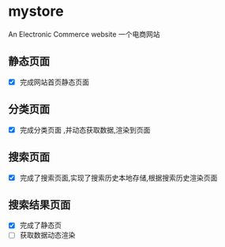# mystore
An Electronic Commerce website
一个电商网站
## 静态页面
- [x] 完成网站首页静态页面

## 分类页面
- [x] 完成分类页面 ,并动态获取数据,渲染到页面

## 搜索页面
- [x] 完成了搜索页面,实现了搜索历史本地存储,根据搜索历史渲染页面

## 搜索结果页面
- [x] 完成了静态页
- [ ] 获取数据动态渲染